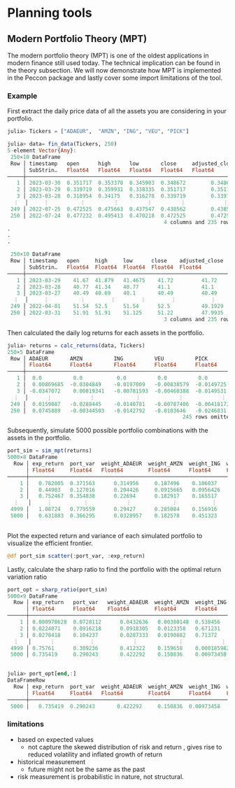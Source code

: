 # Planning tools
## Modern Portfolio Theory (MPT) 
The modern portfolio theory (MPT) is one of the oldest applications in modern finance still used today. The technical implication can be found in the theory subsection.  We will now demonstrate how MPT is implemented in the Peccon package and lastly cover some import limitations of the tool. 
### Example 

First extract the daily price data of all the assets you are considering in your portfolio. 
```julia 
julia> Tickers = ["ADAEUR",  "AMZN", "ING", "VEU", "PICK"]

julia> data= fin_data(Tickers, 250)
5-element Vector{Any}:
 250×10 DataFrame
 Row │ timestamp   open      high      low       close     adjusted_close  vol ⋯
     │ SubStrin…   Float64   Float64   Float64   Float64   Float64         Int ⋯
─────┼──────────────────────────────────────────────────────────────────────────
   1 │ 2023-03-30  0.351717  0.353378  0.345903  0.348672        0.348672   14 ⋯
   2 │ 2023-03-29  0.339719  0.359931  0.338335  0.351717        0.351717  190
   3 │ 2023-03-28  0.318954  0.34175   0.316278  0.339719        0.339719  133
  ⋮  │     ⋮          ⋮         ⋮         ⋮         ⋮            ⋮             ⋱
 249 │ 2022-07-25  0.472525  0.475663  0.437547  0.438562        0.438562  200
 250 │ 2022-07-24  0.477232  0.495413  0.470218  0.472525        0.472525  233
                                                  4 columns and 235 rows omitted
.
.
.

 250×10 DataFrame
 Row │ timestamp   open     high     low      close    adjusted_close  volume  ⋯
     │ SubStrin…   Float64  Float64  Float64  Float64  Float64         Int64   ⋯
─────┼──────────────────────────────────────────────────────────────────────────
   1 │ 2023-03-29    41.67  41.879   41.4675    41.72         41.72     115378 ⋯
   2 │ 2023-03-28    40.77  41.34    40.77      41.1          41.1     1023316
   3 │ 2023-03-27    40.49  40.69    40.1       40.49         40.49     267293
  ⋮  │     ⋮          ⋮        ⋮        ⋮        ⋮           ⋮            ⋮    ⋱
 249 │ 2022-04-01    51.54  52.5     51.54      52.5          49.1929   457984
 250 │ 2022-03-31    51.91  51.91    51.125     51.22         47.9935   413616
                                                  3 columns and 235 rows omitted


``` 

Then calculated the daily log returns for each assets in the portfolio. 


```julia 
julia> returns = calc_returns(data, Tickers)
250×5 DataFrame
 Row │ ADAEUR       AMZN          ING          VEU          PICK        
     │ Float64      Float64       Float64      Float64      Float64
─────┼──────────────────────────────────────────────────────────────────
   1 │  0.0          0.0           0.0          0.0          0.0
   2 │  0.00869685  -0.0304849    -0.0197009   -0.00838579  -0.0149725
   3 │ -0.0347072    0.00819341   -0.00781593  -0.00460388  -0.0149531
  ⋮  │      ⋮            ⋮             ⋮            ⋮            ⋮
 249 │  0.0159087   -0.0288445    -0.0140781   -0.00787406  -0.00418172
 250 │  0.0745889   -0.00344503   -0.0142792   -0.0103646   -0.0246831
                                                        245 rows omitted
```

Subsequently, simulate 5000 possible portfolio combinations with the assets in the portfolio. 
```julia 
port_sim = sim_mpt(returns)
5000×8 DataFrame
  Row │ exp_return  port_var  weight_ADAEUR  weight_AMZN  weight_ING  weight_VEU  weight_PICK  port_std 
      │ Float64     Float64   Float64        Float64      Float64     Float64     Float64      Float64
──────┼─────────────────────────────────────────────────────────────────────────────────────────────────
    1 │   0.782005  0.371563      0.314956     0.187496    0.106037    0.29146      0.100051   0.60956
    2 │   0.44903   0.127016      0.204426     0.0915665   0.0956426   0.387233     0.221132   0.356393
    3 │   0.752467  0.354838      0.22694      0.182917    0.165517    0.173968     0.250658   0.595682
  ⋮   │     ⋮          ⋮            ⋮             ⋮           ⋮           ⋮            ⋮          ⋮
 4999 │   1.08724   0.779559      0.29427      0.285084    0.156916    0.255411     0.0083186  0.882926
 5000 │   0.631883  0.366295      0.0328957    0.182578    0.451323    0.23108      0.102123   0.605223
                                                                                       4995 rows omitted
```

Plot the expected return and variance of each simulated portfolio to visualize the efficient frontier.  
```julia 
@df port_sim scatter(:port_var, :exp_return)
```

Lastly, calculate the sharp ratio to find the portfolio with the optimal  return variation ratio 

```julia 
port_opt = sharp_ratio(port_sim)
5000×9 DataFrame
  Row │ exp_return   port_var   weight_ADAEUR  weight_AMZN  weight_ING   weight_VEU  weight_PICK  port_std  sharp_ratio 
      │ Float64      Float64    Float64        Float64      Float64      Float64     Float64      Float64   Float64
──────┼─────────────────────────────────────────────────────────────────────────────────────────────────────────────────
    1 │ 0.000978628  0.0728112      0.0432636   0.00380148  0.538456      0.382372     0.0321063  0.269835  -0.0704925
    2 │ 0.0224071    0.0916218      0.0918305   0.0123358   0.671231      0.105515     0.119087   0.302691   0.00795236
    3 │ 0.0278418    0.104237       0.0287333   0.0190882   0.71372       0.0756757    0.162782   0.322858   0.0242887
  ⋮   │      ⋮           ⋮            ⋮             ⋮            ⋮           ⋮            ⋮          ⋮           ⋮
 4999 │ 0.75761      0.309236       0.412322    0.159658    0.000185982   0.097781     0.330053   0.55609    1.32642
 5000 │ 0.735419     0.290243       0.422292    0.150836    0.00973458    0.0215554    0.395581   0.538742   1.32794
                                                                                                       4995 rows omitted

julia> port_opt[end,:]
DataFrameRow
  Row │ exp_return  port_var  weight_ADAEUR  weight_AMZN  weight_ING  weight_VEU  weight_PICK  port_std  sharp_ratio 
      │ Float64     Float64   Float64        Float64      Float64     Float64     Float64      Float64   Float64
──────┼──────────────────────────────────────────────────────────────────────────────────────────────────────────────
 5000 │   0.735419  0.290243       0.422292     0.150836  0.00973458   0.0215554     0.395581  0.538742      1.32794
```

### limitations 

* based on expected values 
    * not capture the skewed distribution of risk and return , gives rise to reduced volatility and inflated growth of return 
* historical measurement 
    * future might not be the same as the past 
* risk measurement is probabilistic in nature, not structural. 
